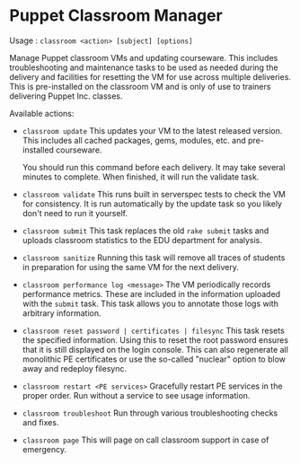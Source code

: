 # Puppet Classroom Manager

Usage : `classroom <action> [subject] [options]`

Manage Puppet classroom VMs and updating courseware. This includes
troubleshooting and maintenance tasks to be used as needed during
the delivery and facilities for resetting the VM for use across
multiple deliveries. This is pre-installed on the classroom VM and
is only of use to trainers delivering Puppet Inc. classes.

Available actions:

* `classroom update`
  This updates your VM to the latest released version. This includes all
  cached packages, gems, modules, etc. and pre-installed courseware.

  You should run this command before each delivery. It may take several
  minutes to complete. When finished, it will run the validate task.

* `classroom validate`
  This runs built in serverspec tests to check the VM for consistency.
  It is run automatically by the update task so you likely don't need
  to run it yourself.

* `classroom submit`
  This task replaces the old `rake submit` tasks and uploads classroom
  statistics to the EDU department for analysis.

* `classroom sanitize`
  Running this task will remove all traces of students in preparation
  for using the same VM for the next delivery.

* `classroom performance log <message>`
  The VM periodically records performance metrics. These are included
  in the information uploaded with the `submit` task. This task allows
  you to annotate those logs with arbitrary information.

* `classroom reset password | certificates | filesync`
  This task resets the specified information. Using this to reset the
  root password ensures that it is still displayed on the login console.
  This can also regenerate all monolithic PE certificates or use the
  so-called "nuclear" option to blow away and redeploy filesync.

* `classroom restart <PE services>`
  Gracefully restart PE services in the proper order. Run without a
  service to see usage information.

* `classroom troubleshoot`
  Run through various troubleshooting checks and fixes.

* `classroom page`
  This will page on call classroom support in case of emergency.
